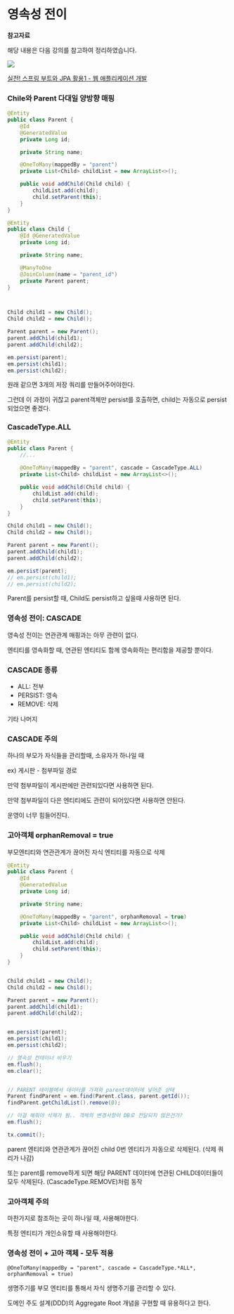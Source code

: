 # 영속성 전이

**참고자료**

해당 내용은 다음 강의를 참고하여 정리하였습니다. 

![](https://cdn.inflearn.com/public/courses/324119/course_cover/07c45106-3cfa-4dd6-93ed-a6449591831c/%E1%84%80%E1%85%B3%E1%84%85%E1%85%AE%E1%86%B8%205%20%E1%84%87%E1%85%A9%E1%86%A8%E1%84%89%E1%85%A1%204.png)

[실전! 스프링 부트와 JPA 활용1 - 웹 애플리케이션 개발](https://www.inflearn.com/course/%EC%8A%A4%ED%94%84%EB%A7%81%EB%B6%80%ED%8A%B8-JPA-%ED%99%9C%EC%9A%A9-1/dashboard)



### Chile와 Parent 다대일 양방향 매핑

```java
@Entity
public class Parent {
    @Id
    @GeneratedValue
    private Long id;

    private String name;

    @OneToMany(mappedBy = "parent")
    private List<Child> childList = new ArrayList<>();

    public void addChild(Child child) {
        childList.add(child);
        child.setParent(this);
    }
}

@Entity
public class Child {
    @Id @GeneratedValue
    private Long id;

    private String name;

    @ManyToOne
    @JoinColumn(name = "parent_id")
    private Parent parent;
}



Child child1 = new Child();
Child child2 = new Child();

Parent parent = new Parent();
parent.addChild(child1);
parent.addChild(child2);

em.persist(parent);
em.persist(child1);
em.persist(child2);
```



원래 같으면 3개의 저장 쿼리를 만들어주어야한다.

그런데 이 과정이 귀찮고 parent객체만 persist를 호출하면, child는 자동으로 persist되었으면 좋겠다.



###  CascadeType.ALL

```java
@Entity
public class Parent {
    //...
    
    @OneToMany(mappedBy = "parent", cascade = CascadeType.ALL)
    private List<Child> childList = new ArrayList<>();

    public void addChild(Child child) {
        childList.add(child);
        child.setParent(this);
    }
}

Child child1 = new Child();
Child child2 = new Child();

Parent parent = new Parent();
parent.addChild(child1);
parent.addChild(child2);

em.persist(parent);
// em.persist(child1);
// em.persist(child2);
```

Parent를 persist할 때, Child도 persist하고 싶을때 사용하면 된다.





### 영속성 전이: CASCADE 

영속성 전이는 연관관계 매핑과는 아무 관련이 없다.

엔티티를 영속화할 때, 연관된 엔티티도 함께 영속화하는 편리함을 제공할 뿐이다.





### CASCADE 종류

- ALL: 전부
- PERSIST: 영속
- REMOVE: 삭제

기타 나머지



### CASCADE 주의

하나의 부모가 자식들을 관리할때, 소유자가 하나일 때



ex) 게시판 - 첨부파일 경로

만약 첨부파일이 게시판에만 관련되있다면 사용하면 된다.

만약 첨부파일이 다은 엔티티에도 관련이 되어있다면 사용하면 안된다.

운영이 너무 힘들어진다.





### 고아객체 orphanRemoval = true

부모엔티티와 연관관계가 끊어진 자식 엔티티를 자동으로 삭제

```java
@Entity
public class Parent {
    @Id
    @GeneratedValue
    private Long id;

    private String name;

    @OneToMany(mappedBy = "parent", orphanRemoval = true)
    private List<Child> childList = new ArrayList<>();

    public void addChild(Child child) {
        childList.add(child);
        child.setParent(this);
    }
}


Child child1 = new Child();
Child child2 = new Child();

Parent parent = new Parent();
parent.addChild(child1);
parent.addChild(child2);


em.persist(parent);
em.persist(child1);
em.persist(child2);

// 영속성 컨테이너 비우기
em.flush();
em.clear();


// PARENT 테이블에서 데이터를 가져와 parent데이터에 넣어준 상태
Parent findParent = em.find(Parent.class, parent.getId());
findParent.getChildList().remove(0);

// 이걸 해줘야 삭제가 됨.. 객체의 변경사항이 DB로 전달되지 않은건가?
em.flush();

tx.commit();
```



parent 엔티티와 연관관계가 끊어진 child 0번 엔티티가 자동으로 삭제된다. (삭제 쿼리가 나감)

또는 parent를 remove하게 되면 해당 PARENT 데이터에 연관된 CHILD데이터들이 모두 삭제된다. (CascadeType.REMOVE)처럼 동작



### 고아객체 주의

마찬가지로 참조하는 곳이 하나일 때, 사용해야한다.

특정 엔티티가 개인소유할 때 사용해야한다.





### 영속성 전이 + 고아 객체 - 모두 적용

`@OneToMany(mappedBy = "parent", cascade = CascadeType.*ALL*, orphanRemoval = true)`

생명주기를 부모 엔티티를 통해서 자식 생명주기를 관리할 수 있다.

도메인 주도 설계(DDD)의 Aggregate Root 개념을 구현할 때 유용하다고 한다.

